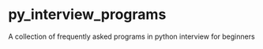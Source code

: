 # py_interview_programs
A collection of frequently asked programs in python interview for beginners
